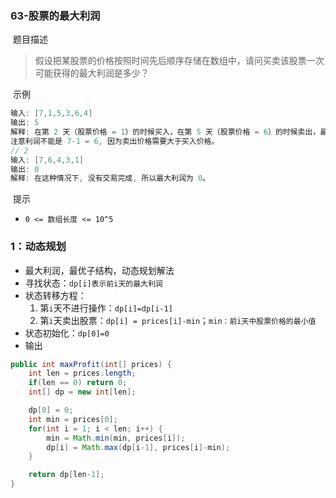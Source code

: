 ### 63-股票的最大利润

​	题目描述

> 假设把某股票的价格按照时间先后顺序存储在数组中，请问买卖该股票一次可能获得的最大利润是多少？

​	示例

```java
输入: [7,1,5,3,6,4]
输出: 5
解释: 在第 2 天（股票价格 = 1）的时候买入，在第 5 天（股票价格 = 6）的时候卖出，最大利润 = 6-1 = 5 。
注意利润不能是 7-1 = 6, 因为卖出价格需要大于买入价格。
// 2
输入: [7,6,4,3,1]
输出: 0
解释: 在这种情况下, 没有交易完成, 所以最大利润为 0。
```

​	提示

- `0 <= 数组长度 <= 10^5`

### 1：动态规划

- 最大利润，最优子结构，动态规划解法
- 寻找状态：`dp[i]表示前i天的最大利润`
- 状态转移方程：
  1. 第`i`天不进行操作：`dp[i]=dp[i-1]`
  2. 第`i`天卖出股票：`dp[i] = prices[i]-min`；`min：前i天中股票价格的最小值`
- 状态初始化：`dp[0]=0`
- 输出

```java
public int maxProfit(int[] prices) {
    int len = prices.length;
    if(len == 0) return 0;
    int[] dp = new int[len];

    dp[0] = 0;
    int min = prices[0];
    for(int i = 1; i < len; i++) {
        min = Math.min(min, prices[i]);
        dp[i] = Math.max(dp[i-1], prices[i]-min);
    }

    return dp[len-1];
}
```



